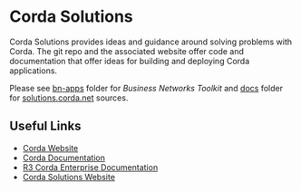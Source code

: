 # Corda Solutions

Corda Solutions provides ideas and guidance around solving problems with Corda.  The git repo and the associated website offer code and documentation that offer ideas for building and deploying Corda applications.
 
Please see [bn-apps](./bn-apps) folder for *Business Networks Toolkit* and [docs](./docs) folder for [solutions.corda.net](http://solutions.corda.net) sources.

## Useful Links

* [Corda Website](http://corda.net)
* [Corda Documentation](http://docs.corda.net)
* [R3 Corda Enterprise Documentation](http://docs.corda.r3.com)
* [Corda Solutions Website](http://solutions.corda.net)